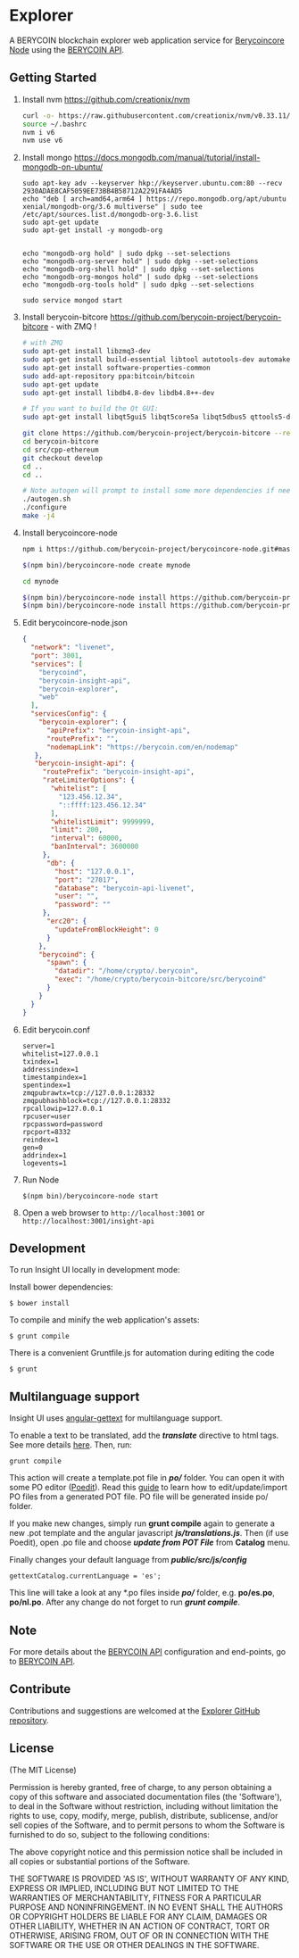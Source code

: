 # Explorer

A BERYCOIN blockchain explorer web application service for [Berycoincore Node](https://github.com/berycoin-project/berycoincore-node) using the [BERYCOIN API](https://github.com/berycoin-project/insight-api).


## Getting Started

1. Install nvm https://github.com/creationix/nvm  

    ```bash
    curl -o- https://raw.githubusercontent.com/creationix/nvm/v0.33.11/install.sh | bash
    source ~/.bashrc
    nvm i v6
    nvm use v6
    ```  
2. Install mongo https://docs.mongodb.com/manual/tutorial/install-mongodb-on-ubuntu/  
    ```ubuntu 16.04
    sudo apt-key adv --keyserver hkp://keyserver.ubuntu.com:80 --recv 2930ADAE8CAF5059EE73BB4B58712A2291FA4AD5
    echo "deb [ arch=amd64,arm64 ] https://repo.mongodb.org/apt/ubuntu xenial/mongodb-org/3.6 multiverse" | sudo tee /etc/apt/sources.list.d/mongodb-org-3.6.list
    sudo apt-get update
    sudo apt-get install -y mongodb-org
    
    ```
    
    
    ```    
    
    echo "mongodb-org hold" | sudo dpkg --set-selections
    echo "mongodb-org-server hold" | sudo dpkg --set-selections
    echo "mongodb-org-shell hold" | sudo dpkg --set-selections
    echo "mongodb-org-mongos hold" | sudo dpkg --set-selections
    echo "mongodb-org-tools hold" | sudo dpkg --set-selections

    ```
    
    
    ```
    sudo service mongod start
    ```
3. Install berycoin-bitcore https://github.com/berycoin-project/berycoin-bitcore - with ZMQ ! 

    ```bash
    # with ZMQ
    sudo apt-get install libzmq3-dev 
    sudo apt-get install build-essential libtool autotools-dev automake pkg-config libssl-dev libevent-dev bsdmainutils git cmake libboost-all-dev
    sudo apt-get install software-properties-common
    sudo add-apt-repository ppa:bitcoin/bitcoin
    sudo apt-get update
    sudo apt-get install libdb4.8-dev libdb4.8++-dev

    # If you want to build the Qt GUI:
    sudo apt-get install libqt5gui5 libqt5core5a libqt5dbus5 qttools5-dev qttools5-dev-tools libprotobuf-dev protobuf-compiler qrencode

    git clone https://github.com/berycoin-project/berycoin-bitcore --recursive
    cd berycoin-bitcore
    cd src/cpp-ethereum
    git checkout develop
    cd ..
    cd ..

    # Note autogen will prompt to install some more dependencies if needed
    ./autogen.sh
    ./configure
    make -j4
    ```  
4. Install berycoincore-node  

    ```bash
    npm i https://github.com/berycoin-project/berycoincore-node.git#master

    $(npm bin)/berycoincore-node create mynode

    cd mynode

    $(npm bin)/berycoincore-node install https://github.com/berycoin-project/insight-api.git#master
    $(npm bin)/berycoincore-node install https://github.com/berycoin-project/berycoin-explorer.git#master
    ```  
5. Edit berycoincore-node.json  

    ```json
    {
      "network": "livenet",
      "port": 3001,
      "services": [
        "berycoind",
        "berycoin-insight-api",
        "berycoin-explorer",
        "web"
      ],
      "servicesConfig": {
        "berycoin-explorer": {
          "apiPrefix": "berycoin-insight-api",
          "routePrefix": "",
          "nodemapLink": "https://berycoin.com/en/nodemap"
       },
       "berycoin-insight-api": {
         "routePrefix": "berycoin-insight-api",
         "rateLimiterOptions": {
           "whitelist": [
             "123.456.12.34",
             "::ffff:123.456.12.34"
           ],
           "whitelistLimit": 9999999,
           "limit": 200,
           "interval": 60000,
           "banInterval": 3600000
         },
          "db": {
            "host": "127.0.0.1",
            "port": "27017",
            "database": "berycoin-api-livenet",
            "user": "",
            "password": ""
         },
          "erc20": {
            "updateFromBlockHeight": 0
          }
        },
        "berycoind": {
          "spawn": {
            "datadir": "/home/crypto/.berycoin",
            "exec": "/home/crypto/berycoin-bitcore/src/berycoind"
          }
        }
      }
    }

    ```  
6. Edit berycoin.conf  

    ```
    server=1
    whitelist=127.0.0.1
    txindex=1
    addressindex=1
    timestampindex=1
    spentindex=1
    zmqpubrawtx=tcp://127.0.0.1:28332
    zmqpubhashblock=tcp://127.0.0.1:28332
    rpcallowip=127.0.0.1
    rpcuser=user
    rpcpassword=password
    rpcport=8332
    reindex=1
    gen=0
    addrindex=1
    logevents=1
    ```  
7. Run Node  

    ```
    $(npm bin)/berycoincore-node start
    ```  

8. Open a web browser to `http://localhost:3001` or `http://localhost:3001/insight-api`  

## Development

To run Insight UI locally in development mode:

Install bower dependencies:

```
$ bower install
```

To compile and minify the web application's assets:

```
$ grunt compile
```

There is a convenient Gruntfile.js for automation during editing the code

```
$ grunt
```

## Multilanguage support

Insight UI uses [angular-gettext](http://angular-gettext.rocketeer.be) for multilanguage support.

To enable a text to be translated, add the ***translate*** directive to html tags. See more details [here](http://angular-gettext.rocketeer.be/dev-guide/annotate/). Then, run:

```
grunt compile
```

This action will create a template.pot file in ***po/*** folder. You can open it with some PO editor ([Poedit](http://poedit.net)). Read this [guide](http://angular-gettext.rocketeer.be/dev-guide/translate/) to learn how to edit/update/import PO files from a generated POT file. PO file will be generated inside po/ folder.

If you make new changes, simply run **grunt compile** again to generate a new .pot template and the angular javascript ***js/translations.js***. Then (if use Poedit), open .po file and choose ***update from POT File*** from **Catalog** menu.

Finally changes your default language from ***public/src/js/config***

```
gettextCatalog.currentLanguage = 'es';
```

This line will take a look at any *.po files inside ***po/*** folder, e.g.
**po/es.po**, **po/nl.po**. After any change do not forget to run ***grunt
compile***.


## Note

For more details about the [BERYCOIN API](https://github.com/berycoin-project/insight-api) configuration and end-points, go to [BERYCOIN API](https://github.com/berycoin-project/insight-api).

## Contribute

Contributions and suggestions are welcomed at the [Explorer GitHub repository](https://github.com/berycoin-project/berycoin-explorer).


## License
(The MIT License)

Permission is hereby granted, free of charge, to any person obtaining
a copy of this software and associated documentation files (the
'Software'), to deal in the Software without restriction, including
without limitation the rights to use, copy, modify, merge, publish,
distribute, sublicense, and/or sell copies of the Software, and to
permit persons to whom the Software is furnished to do so, subject to
the following conditions:

The above copyright notice and this permission notice shall be
included in all copies or substantial portions of the Software.

THE SOFTWARE IS PROVIDED 'AS IS', WITHOUT WARRANTY OF ANY KIND,
EXPRESS OR IMPLIED, INCLUDING BUT NOT LIMITED TO THE WARRANTIES OF
MERCHANTABILITY, FITNESS FOR A PARTICULAR PURPOSE AND NONINFRINGEMENT.
IN NO EVENT SHALL THE AUTHORS OR COPYRIGHT HOLDERS BE LIABLE FOR ANY
CLAIM, DAMAGES OR OTHER LIABILITY, WHETHER IN AN ACTION OF CONTRACT,
TORT OR OTHERWISE, ARISING FROM, OUT OF OR IN CONNECTION WITH THE
SOFTWARE OR THE USE OR OTHER DEALINGS IN THE SOFTWARE.
